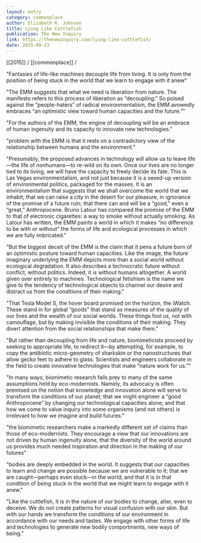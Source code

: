 ```yaml
---
layout: entry
category: commonplace
author: Elizabeth R. Johnson
title: Lying Like Cuttlefish
publication: The New Inquiry
link: https://thenewinquiry.com/lying-like-cuttlefish/
date: 2015-09-23
---
```


[[2015]] / [[commonplace]] / 

"Fantasies of life-like machines decouple life from living. It is only from the position of being stuck in the world that we learn to engage with it anew"

"The EMM suggests that what we need is liberation from nature. The manifesto refers to this process of liberation as “decoupling.” So poised against the “people-haters” of radical environmentalism, the EMM avowedly embraces “an optimistic view toward human capacities and the future.”"

"For the authors of the EMM, the engine of decoupling will be an embrace of human ingenuity and its capacity to innovate new technologies."

"problem with the EMM is that it rests on a contradictory view of the relationship between humans and the environment."

"Presumably, the proposed advances in technology will allow us to leave life—the life of nonhumans—to re-wild on its own. Once our lives are no longer tied to its living, we will have the capacity to freely decide its fate. This is Las Vegas environmentalism, and not just because it is a sexed-up version of environmental politics, packaged for the masses. It is an environmentalism that suggests that we shall overcome the world that we inhabit; that we can raise a city in the desert for our pleasure, in ignorance of the promise of a future ruin; that there can and will be a “good,” even a “great,” Anthropocene. Bruno Latour has compared the promise of the EMM to that of electronic cigarettes: a way to smoke without actually smoking. As Latour has written, the EMM paints a world in which it makes “no difference to be with or without” the forms of life and ecological processes in which we are fully imbricated."

"But the biggest deceit of the EMM is the claim that it pens a future born of an optimistic posture toward human capacities. Like the image, the future imaginary underlying the EMM depicts more than a social world without ecological degradation. It also describes a technocratic future without conflict, without politics. Indeed, it is without humans altogether. A world given over entirely to machines. Technological fetishism is the name we give to the tendency of technological objects to channel our desire and distract us from the conditions of their making."

"That Tesla Model S, the hover board promised on the horizon, the iWatch. These stand in for global “goods” that stand as measures of the quality of our lives and the wealth of our social worlds. These things fool us, not with camouflage, but by making invisible the conditions of their making. They divert attention from the social relationships that make them."

"But rather than decoupling from life and nature, biomimeticists proceed by seeking to appropriate life, to redirect it—by attempting, for example, to copy the antibiotic micro-geometry of sharkskin or the nanostructures that allow gecko feet to adhere to glass. Scientists and engineers collaborate in the field to create innovative technologies that make “nature work for us.”"

"In many ways, biomimetic research falls prey to many of the same assumptions held by eco-modernists. Namely, its advocacy is often premised on the notion that knowledge and innovation alone will serve to transform the conditions of our planet; that we might engineer a “good Anthropocene” by changing our technological capacities alone; and that how we come to value inquiry into some organisms (and not others) is irrelevant to how we imagine and build futures."

"the biomimetic researchers make a markedly different set of claims than those of eco-modernists. They encourage a view that our innovations are not driven by human ingenuity alone, that the diversity of the world around us provides much needed inspiration and direction in the making of our futures"

"bodies are deeply embedded in the world. It suggests that our capacities to learn and change are possible because we are vulnerable to it; that we are caught—perhaps even stuck—in the world; and that it is in that condition of being stuck in the world that we might learn to engage with it anew."

"Like the cuttlefish, it is in the nature of our bodies to change, alter, even to deceive. We do not create patterns for visual confusion with our skin. But with our hands we transform the conditions of our environment in accordance with our needs and tastes. We engage with other forms of life and technologies to generate new bodily comportments, new ways of being."